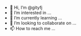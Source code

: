 - 👋 Hi, I’m @gityfj
- 👀 I’m interested in ...
- 🌱 I’m currently learning ...
- 💞️ I’m looking to collaborate on ...
- 📫 How to reach me ...

<!---
gityfj/gityfj is a ✨ special ✨ repository because its `README.md` (this file) appears on your GitHub profile.
You can click the Preview link to take a look at your changes.
--->
